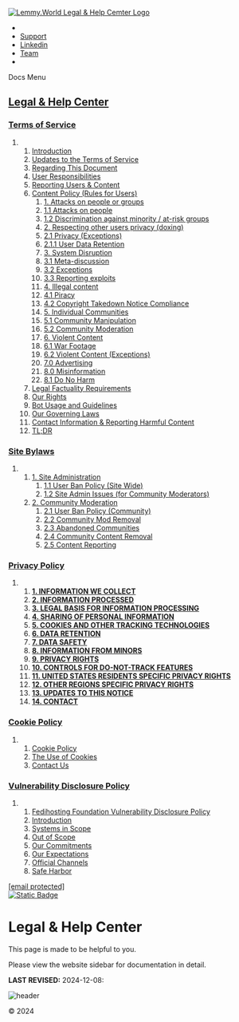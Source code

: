 [![Lemmy.World Legal & Help Cemter Logo](https://legal.lemmy.world/images/favicon.png)](https://legal.lemmy.world/)

* 
* [Support](https://support.lemmy.world/)
* [Linkedin](https://www.linkedin.com/company/lemmyworld/)
* [Team](https://team.lemmy.world/)
* 

Docs Menu

[Legal & Help Center](https://legal.lemmy.world/)
-------------------------------------------------

### [Terms of Service](https://legal.lemmy.world/tos/)

1. 1. [Introduction](#introduction)
    2. [Updates to the Terms of Service](#updates-to-the-terms-of-service)
    3. [Regarding This Document](#regarding-this-document)
    4. [User Responsibilities](#user-responsibilities)
    5. [Reporting Users & Content](#reporting-users--content)
    6. [Content Policy (Rules for Users)](#content-policy-rules-for-users)
        1. [1\. Attacks on people or groups](#1-attacks-on-people-or-groups)
        2. [1.1 Attacks on people](#11-attacks-on-people)
        3. [1.2 Discrimination against minority / at-risk groups](#12-discrimination-against-minority--at-risk-groups)
        4. [2\. Respecting other users privacy (doxing)](#2-respecting-other-users-privacy-doxing)
        5. [2.1 Privacy (Exceptions)](#21-privacy-exceptions)
        6. [2.1.1 User Data Retention](#211-user-data-retention)
        7. [3\. System Disruption](#3-system-disruption)
        8. [3.1 Meta-discussion](#31-meta-discussion)
        9. [3.2 Exceptions](#32-exceptions)
        10. [3.3 Reporting exploits](#33-reporting-exploits)
        11. [4\. Illegal content](#4-illegal-content)
        12. [4.1 Piracy](#41-piracy)
        13. [4.2 Copyright Takedown Notice Compliance](#42-copyright-takedown-notice-compliance)
        14. [5\. Individual Communities](#5-individual-communities)
        15. [5.1 Community Manipulation](#51-community-manipulation)
        16. [5.2 Community Moderation](#52-community-moderation)
        17. [6\. Violent Content](#6-violent-content)
        18. [6.1 War Footage](#61-war-footage)
        19. [6.2 Violent Content (Exceptions)](#62-violent-content-exceptions)
        20. [7.0 Advertising](#70-advertising)
        21. [8.0 Misinformation](#80-misinformation)
        22. [8.1 Do No Harm](#81-do-no-harm)
    7. [Legal Factuality Requirements](#legal-factuality-requirements)
    8. [Our Rights](#our-rights)
    9. [Bot Usage and Guidelines](#bot-usage-and-guidelines)
    10. [Our Governing Laws](#our-governing-laws)
    11. [Contact Information & Reporting Harmful Content](#contact-information--reporting-harmful-content)
    12. [TL;DR](#tldr)

### [Site Bylaws](https://legal.lemmy.world/bylaws/)

1. 1. [1\. Site Administration](#1-site-administration)
        1. [1.1 User Ban Policy (Site Wide)](#11-user-ban-policy-site-wide)
        2. [1.2 Site Admin Issues (for Community Moderators)](#12-site-admin-issues-for-community-moderators)
    2. [2\. Community Moderation](#2-community-moderation)
        1. [2.1 User Ban Policy (Community)](#21-user-ban-policy-community)
        2. [2.2 Community Mod Removal](#22-community-mod-removal)
        3. [2.3 Abandoned Communities](#23-abandoned-communities)
        4. [2.4 Community Content Removal](#24-community-content-removal)
        5. [2.5 Content Reporting](#25-content-reporting)

### [Privacy Policy](https://legal.lemmy.world/privacy-policy/)

1. 1. [**1\. INFORMATION WE COLLECT**](#1-information-we-collect)
    2. [**2\. INFORMATION PROCESSED**](#2-information-processed)
    3. [**3\. LEGAL BASIS FOR INFORMATION PROCESSING**](#3-legal-basis-for-information-processing)
    4. [**4\. SHARING OF PERSONAL INFORMATION**](#4-sharing-of-personal-information)
    5. [**5\. COOKIES AND OTHER TRACKING TECHNOLOGIES**](#5-cookies-and-other-tracking-technologies)
    6. [**6\. DATA RETENTION**](#6-data-retention)
    7. [**7\. DATA SAFETY**](#7-data-safety)
    8. [**8\. INFORMATION FROM MINORS**](#8-information-from-minors)
    9. [**9\. PRIVACY RIGHTS**](#9-privacy-rights)
    10. [**10\. CONTROLS FOR DO-NOT-TRACK FEATURES**](#10-controls-for-do-not-track-features)
    11. [**11\. UNITED STATES RESIDENTS SPECIFIC PRIVACY RIGHTS**](#11-united-states-residents-specific-privacy-rights)
    12. [**12\. OTHER REGIONS SPECIFIC PRIVACY RIGHTS**](#12-other-regions-specific-privacy-rights)
    13. [**13\. UPDATES TO THIS NOTICE**](#13-updates-to-this-notice)
    14. [**14\. CONTACT**](#14-contact)

### [Cookie Policy](https://legal.lemmy.world/cookie-policy/)

1. 1. [Cookie Policy](#cookie-policy)
    2. [The Use of Cookies](#the-use-of-cookies)
    3. [Contact Us](#contact-us)

### [Vulnerability Disclosure Policy](https://legal.lemmy.world/security/)

1. 1. [Fedihosting Foundation Vulnerability Disclosure Policy](#fedihosting-foundation-vulnerability-disclosure-policy)
    2. [Introduction](#introduction)
    3. [Systems in Scope](#systems-in-scope)
    4. [Out of Scope](#out-of-scope)
    5. [Our Commitments](#our-commitments)
    6. [Our Expectations](#our-expectations)
    7. [Official Channels](#official-channels)
    8. [Safe Harbor](#safe-harbor)

[\[email protected\]](https://lemmy.world/cdn-cgi/l/email-protection)  
[![Static Badge](https://img.shields.io/badge/%F0%9F%94%8E%20Registration%23-92291619-blue?style=flat-square&color=blue)](https://www.oozo.nl/bedrijven/breda/breda-noord-west/muizenberg/3177475/fedihosting-foundation-stichting)

Legal & Help Center
===================

This page is made to be helpful to you.

Please view the website sidebar for documentation in detail.

**LAST REVISED:** 2024-12-08:

![header](/images/header.jpg)

© 2024

[](#pagetop "Back to top")